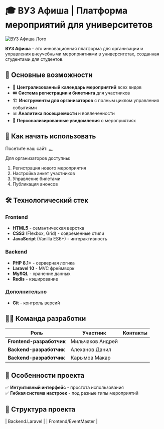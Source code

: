 # 🎓 ВУЗ Афиша | Платформа мероприятий для университетов

![ВУЗ Афиша Лого](...)

**ВУЗ Афиша** - это инновационная платформа для организации и управления внеучебными мероприятиями в университетах, созданная студентами для студентов.

## 🌟 Основные возможности

- 📅 **Централизованный календарь мероприятий** всех видов
- 🎟️ **Система регистрации и билетинга** для участников
- 🏗️ **Инструменты для организаторов** с полным циклом управления событиями
- 📊 **Аналитика посещаемости** и вовлеченности
- 🔔 **Персонализированные уведомления** о мероприятиях

## 🚀 Как начать использовать

Посетите наш сайт: [...](...)

Для организаторов доступны:
1. Регистрация нового мероприятия
2. Настройка анкет участников
3. Управление билетами
4. Публикация анонсов

## 🛠 Технологический стек

### Frontend
- **HTML5** - семантическая верстка
- **CSS3** (Flexbox, Grid) - современные стили
- **JavaScript** (Vanilla ES6+) - интерактивность

### Backend
- **PHP 8.1+** - серверная логика
- **Laravel 10** - MVC фреймворк
- **MySQL** - хранение данных
- **Redis** - кэширование

### Дополнительно
- **Git** - контроль версий

## 👨‍💻 Команда разработки

| Роль | Участник | Контакты |
|------|----------|----------|
| **Frontend-разработчик** | Мильчаков Андрей |
| **Backend-разработчик** | Алеханов Данил |
| **Backend-разработчик** | Карымов Макар |

## 📌 Особенности проекта

✅ **Интуитивный интерфейс** - простота использования  
✅ **Гибкая система настроек** - под разные типы мероприятий  

## 📂 Структура проекта

|  Backend.Laravel  |
|  Frontend/EventMaster  |
